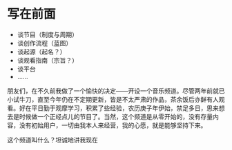 # 写在前面

- 谈节目（制度与周期）
- 谈创作流程（蓝图）
- 谈起源（起名？）
- 谈观看指南（宗旨？）
- 谈平台
- ……

朋友们，在不久前我做了一个愉快的决定——开设一个音乐频道。尽管两年前就已小试牛刀，直至今年仍在不定期更新，皆是不太严肃的作品，茶余饭后亦鲜有人观看。好在平日勤于观摩学习，积累了些经验，农历庚子年伊始，禁足多日，思来想去是时候做一个正经点儿的节目了。当然，这个频道是从零开始的，没有存量内容，没有初始用户，一切由我本人来经营，我的心愿，就是能够坚持下来。

这个频道叫什么？坦诚地讲我现在
